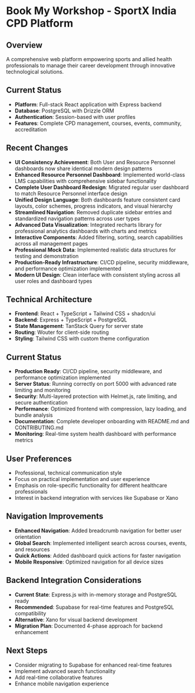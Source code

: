 # Book My Workshop - SportX India CPD Platform

## Overview
A comprehensive web platform empowering sports and allied health professionals to manage their career development through innovative technological solutions.

## Current Status
- **Platform**: Full-stack React application with Express backend
- **Database**: PostgreSQL with Drizzle ORM
- **Authentication**: Session-based with user profiles
- **Features**: Complete CPD management, courses, events, community, accreditation

## Recent Changes
- **UI Consistency Achievement**: Both User and Resource Personnel dashboards now share identical modern design patterns
- **Enhanced Resource Personnel Dashboard**: Implemented world-class LMS capabilities with comprehensive sidebar functionality
- **Complete User Dashboard Redesign**: Migrated regular user dashboard to match Resource Personnel interface design
- **Unified Design Language**: Both dashboards feature consistent card layouts, color schemes, progress indicators, and visual hierarchy
- **Streamlined Navigation**: Removed duplicate sidebar entries and standardized navigation patterns across user types
- **Advanced Data Visualization**: Integrated recharts library for professional analytics dashboards with charts and metrics
- **Interactive Components**: Added filtering, sorting, search capabilities across all management pages
- **Professional Mock Data**: Implemented realistic data structures for testing and demonstration
- **Production-Ready Infrastructure**: CI/CD pipeline, security middleware, and performance optimization implemented
- **Modern UI Design**: Clean interface with consistent styling across all user roles and dashboard types

## Technical Architecture
- **Frontend**: React + TypeScript + Tailwind CSS + shadcn/ui
- **Backend**: Express + TypeScript + PostgreSQL
- **State Management**: TanStack Query for server state
- **Routing**: Wouter for client-side routing
- **Styling**: Tailwind CSS with custom theme configuration

## Current Status
- **Production Ready**: CI/CD pipeline, security middleware, and performance optimization implemented
- **Server Status**: Running correctly on port 5000 with advanced rate limiting and monitoring
- **Security**: Multi-layered protection with Helmet.js, rate limiting, and secure authentication
- **Performance**: Optimized frontend with compression, lazy loading, and bundle analysis
- **Documentation**: Complete developer onboarding with README.md and CONTRIBUTING.md
- **Monitoring**: Real-time system health dashboard with performance metrics

## User Preferences
- Professional, technical communication style
- Focus on practical implementation and user experience
- Emphasis on role-specific functionality for different healthcare professionals
- Interest in backend integration with services like Supabase or Xano

## Navigation Improvements
- **Enhanced Navigation**: Added breadcrumb navigation for better user orientation
- **Global Search**: Implemented intelligent search across courses, events, and resources
- **Quick Actions**: Added dashboard quick actions for faster navigation
- **Mobile Responsive**: Optimized navigation for all device sizes

## Backend Integration Considerations
- **Current State**: Express.js with in-memory storage and PostgreSQL ready
- **Recommended**: Supabase for real-time features and PostgreSQL compatibility
- **Alternative**: Xano for visual backend development
- **Migration Plan**: Documented 4-phase approach for backend enhancement

## Next Steps
- Consider migrating to Supabase for enhanced real-time features
- Implement advanced search functionality
- Add real-time collaborative features
- Enhance mobile navigation experience